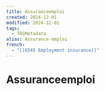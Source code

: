 ```yaml
---
title: Assuranceemploi
created: 2024-12-01
modified: 2024-12-01
tags:
  - TBSMetadata
alias: Assurance-emploi
french:
  - "[[6545 Employment insurance]]"
---
```

# Assuranceemploi
